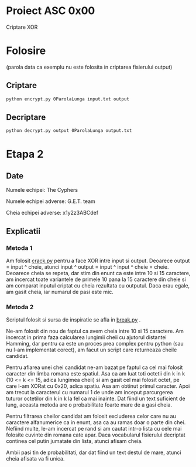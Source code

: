 # Proiect ASC 0x00
Criptare XOR

# Folosire
(parola data ca exemplu nu este folosita in criptarea fisierului output)

## Criptare
```bash
python encrypt.py 0ParolaLunga input.txt output
```

## Decriptare
```bash
python decrypt.py output 0ParolaLunga output.txt
```
# Etapa 2
## Date
Numele echipei: The Cyphers

Numele echipei adverse: G.E.T. team

Cheia echipei adverse: x1y2z3ABCdef

## Explicatii
### Metoda 1
Am folosit [crack.py](https://github.com/fredtux/ASC_Proiect_0x00/blob/main/crack.py) pentru a face XOR intre input si output. Deoarece output = input ^ cheie, atunci input ^ output = input ^ input ^ cheie = cheie. Deoarece cheia se repeta, dar stim din enunt ca este intre 10 si 15 caractere, am incercat toate variantele de primele 10 pana la 15 caractere din cheie si am comparat inputul criptat cu cheia rezultata cu outputul. Daca erau egale, am gasit cheia, iar numarul de pasi este mic.

### Metoda 2
Scriptul folosit si sursa de inspiratie se afla in [break.py](https://github.com/fredtux/ASC_Proiect_0x00/blob/main/break.py) .

Ne-am folosit din nou de faptul ca avem cheia intre 10 si 15 caractere. Am incercat in prima faza calcularea lungimii cheii cu ajutorul distantei Hamming, dar pentru ca este un proces prea complex pentru python (sau nu l-am implementat corect), am facut un script care returneaza cheile candidat. 

Pentru aflarea unei chei candidat ne-am bazat pe faptul ca cel mai folosit caracter din limba romana este spatiul. Asa ca am luat toti octetii din k in k (10 <= k <= 15, adica lungimea cheii) si am gasit cel mai folosit octet, pe care l-am XORat cu 0x20, adica spatiu. Asa am obtinut primul caracter. Apoi am trecut la caracterul cu numarul 1 de unde am inceput parcurgerea tuturor octetilor din k in k la fel ca mai inainte. Dat fiind un text suficient de lung, aceasta metoda are o probabilitate foarte mare de a gasi cheia.

Pentru filtrarea cheilor candidat am folosit excluderea celor care nu au caractere alfanumerice ca in enunt, asa ca au ramas doar o parte din chei. Nefiind multe, le-am incercat pe rand si am cautat intr-o lista cu cele mai folosite cuvinte din romana cate apar. Daca vocabularul fisierului decriptat continea cel putin jumatate din lista, atunci afisam cheia.

Ambii pasi tin de probabilitati, dar dat fiind un text destul de mare, atunci cheia afisata va fi unica.
